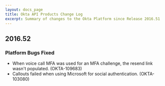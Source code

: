 ```yaml
---
layout: docs_page
title: Okta API Products Change Log
excerpt: Summary of changes to the Okta Platform since Release 2016.51
---
```


## 2016.52

### Platform Bugs Fixed

* When voice call MFA was used for an MFA challenge, the resend link wasn't populated. (OKTA-109683)
* Callouts failed when using Microsoft for social authentication. (OKTA-103080)